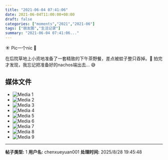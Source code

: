 ```yaml
---
title: "2021-06-04 07:41:06"
date: 2021-06-04T11:00:00+08:00
draft: false
categories: ["moments","2021","2021-06"]
tags: ["朋友圈","生活记录"]
summary: "2021-06-04 07:41:06..."
---
```


☀️ Pic一个nic 🥂

在后院草地上小资地准备了一套精致的下午茶野餐，差点被蚊子整只吞掉。🤣 拍完才发现，我忘记把准备好的nachos端出去… 😅

## 媒体文件

- ![Media 1](/Moments/photos/2021-06-04/202106040741060.jpg)
- ![Media 2](/Moments/photos/2021-06-04/202106040741061.jpg)
- ![Media 3](/Moments/photos/2021-06-04/202106040741062.jpg)
- ![Media 4](/Moments/photos/2021-06-04/202106040741063.jpg)
- ![Media 5](/Moments/photos/2021-06-04/202106040741064.jpg)
- ![Media 6](/Moments/photos/2021-06-04/202106040741065.jpg)
- ![Media 7](/Moments/photos/2021-06-04/202106040741066.jpg)
- ![Media 8](/Moments/photos/2021-06-04/202106040741067.jpg)
- ![Media 9](/Moments/photos/2021-06-04/202106040741068.jpg)

---

**帖子类型:** 1
**用户名:** chenxueyuan001
**处理时间:** 2025/8/28 19:45:48